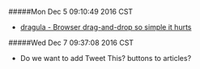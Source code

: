 #####Mon Dec  5 09:10:49 2016 CST
* [dragula - Browser drag-and-drop so simple it hurts](https://bevacqua.github.io/dragula/)

#####Wed Dec  7 09:37:08 2016 CST
* Do we want to add Tweet This? buttons to articles?

